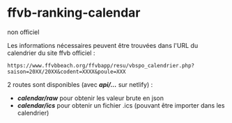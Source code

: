 # ffvb-ranking-calendar
non officiel

Les informations nécessaires peuvent être trouvées dans l'URL du calendrier du site ffvb officiel :

```
https://www.ffvbbeach.org/ffvbapp/resu/vbspo_calendrier.php?saison=20XX/20XX&codent=XXXX&poule=XXX
```

2 routes sont disponibles (avec **_api/..._** sur netlify) : 
- **_calendar/raw_**  pour obtenir les valeur brute en json
- **_calendar/ics_**  pour obtenir un fichier .ics (pouvant être importer dans les calendrier)
